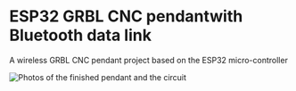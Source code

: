 # ESP32 GRBL CNC pendantwith Bluetooth data link

A wireless GRBL CNC pendant project based on the ESP32 micro-controller

![Photos of the finished pendant and the circuit](https://github.com/drandrewthomas/ESP32_GRBL_CNC_Wireless_Pendant/blob/master/images/cncpendant.jpg)
